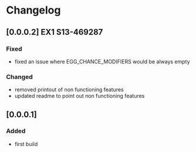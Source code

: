 # Changelog

## [0.0.0.2] EX1 S13-469287

### Fixed
- fixed an issue where EGG_CHANCE_MODIFIERS would be always empty

### Changed
- removed printout of non functioning features
- updated readme to point out non functioning features

## [0.0.0.1]

### Added
- first build
